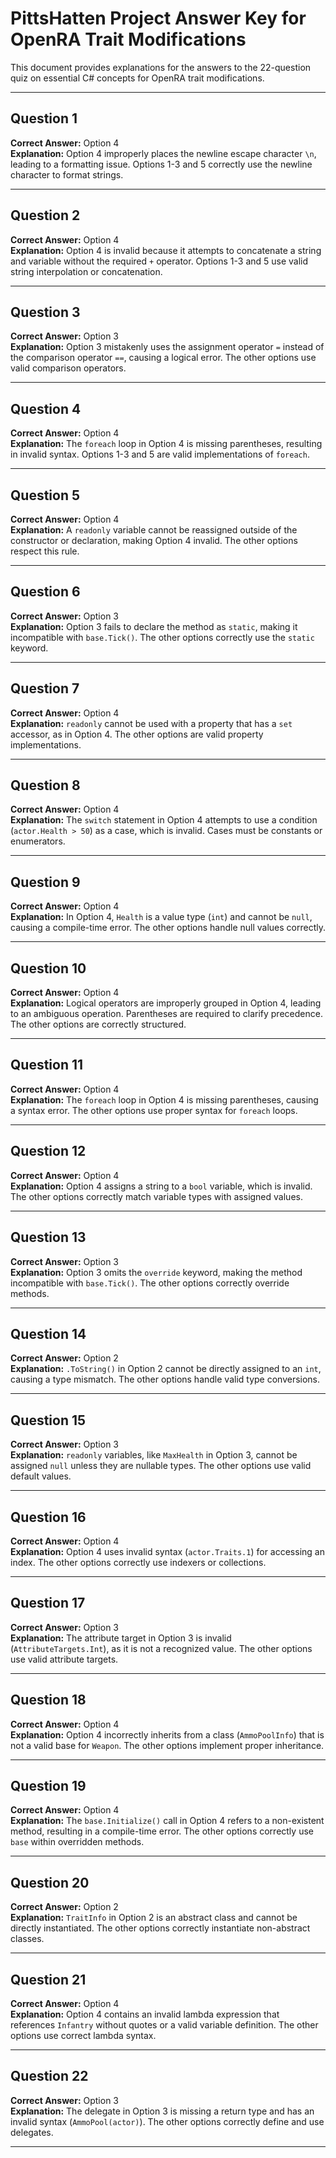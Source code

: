 # PittsHatten Project Answer Key for OpenRA Trait Modifications

This document provides explanations for the answers to the 22-question quiz on essential C# concepts for OpenRA trait modifications.

---

## **Question 1**
**Correct Answer:** Option 4  
**Explanation:** Option 4 improperly places the newline escape character `\n`, leading to a formatting issue. Options 1-3 and 5 correctly use the newline character to format strings.

---

## **Question 2**
**Correct Answer:** Option 4  
**Explanation:** Option 4 is invalid because it attempts to concatenate a string and variable without the required `+` operator. Options 1-3 and 5 use valid string interpolation or concatenation.

---

## **Question 3**
**Correct Answer:** Option 3  
**Explanation:** Option 3 mistakenly uses the assignment operator `=` instead of the comparison operator `==`, causing a logical error. The other options use valid comparison operators.

---

## **Question 4**
**Correct Answer:** Option 4  
**Explanation:** The `foreach` loop in Option 4 is missing parentheses, resulting in invalid syntax. Options 1-3 and 5 are valid implementations of `foreach`.

---

## **Question 5**
**Correct Answer:** Option 4  
**Explanation:** A `readonly` variable cannot be reassigned outside of the constructor or declaration, making Option 4 invalid. The other options respect this rule.

---

## **Question 6**
**Correct Answer:** Option 3  
**Explanation:** Option 3 fails to declare the method as `static`, making it incompatible with `base.Tick()`. The other options correctly use the `static` keyword.

---

## **Question 7**
**Correct Answer:** Option 4  
**Explanation:** `readonly` cannot be used with a property that has a `set` accessor, as in Option 4. The other options are valid property implementations.

---

## **Question 8**
**Correct Answer:** Option 4  
**Explanation:** The `switch` statement in Option 4 attempts to use a condition (`actor.Health > 50`) as a case, which is invalid. Cases must be constants or enumerators.

---

## **Question 9**
**Correct Answer:** Option 4  
**Explanation:** In Option 4, `Health` is a value type (`int`) and cannot be `null`, causing a compile-time error. The other options handle null values correctly.

---

## **Question 10**
**Correct Answer:** Option 4  
**Explanation:** Logical operators are improperly grouped in Option 4, leading to an ambiguous operation. Parentheses are required to clarify precedence. The other options are correctly structured.

---

## **Question 11**
**Correct Answer:** Option 4  
**Explanation:** The `foreach` loop in Option 4 is missing parentheses, causing a syntax error. The other options use proper syntax for `foreach` loops.

---

## **Question 12**
**Correct Answer:** Option 4  
**Explanation:** Option 4 assigns a string to a `bool` variable, which is invalid. The other options correctly match variable types with assigned values.

---

## **Question 13**
**Correct Answer:** Option 3  
**Explanation:** Option 3 omits the `override` keyword, making the method incompatible with `base.Tick()`. The other options correctly override methods.

---

## **Question 14**
**Correct Answer:** Option 2  
**Explanation:** `.ToString()` in Option 2 cannot be directly assigned to an `int`, causing a type mismatch. The other options handle valid type conversions.

---

## **Question 15**
**Correct Answer:** Option 3  
**Explanation:** `readonly` variables, like `MaxHealth` in Option 3, cannot be assigned `null` unless they are nullable types. The other options use valid default values.

---

## **Question 16**
**Correct Answer:** Option 4  
**Explanation:** Option 4 uses invalid syntax (`actor.Traits.1`) for accessing an index. The other options correctly use indexers or collections.

---

## **Question 17**
**Correct Answer:** Option 3  
**Explanation:** The attribute target in Option 3 is invalid (`AttributeTargets.Int`), as it is not a recognized value. The other options use valid attribute targets.

---

## **Question 18**
**Correct Answer:** Option 4  
**Explanation:** Option 4 incorrectly inherits from a class (`AmmoPoolInfo`) that is not a valid base for `Weapon`. The other options implement proper inheritance.

---

## **Question 19**
**Correct Answer:** Option 4  
**Explanation:** The `base.Initialize()` call in Option 4 refers to a non-existent method, resulting in a compile-time error. The other options correctly use `base` within overridden methods.

---

## **Question 20**
**Correct Answer:** Option 2  
**Explanation:** `TraitInfo` in Option 2 is an abstract class and cannot be directly instantiated. The other options correctly instantiate non-abstract classes.

---

## **Question 21**
**Correct Answer:** Option 4  
**Explanation:** Option 4 contains an invalid lambda expression that references `Infantry` without quotes or a valid variable definition. The other options use correct lambda syntax.

---

## **Question 22**
**Correct Answer:** Option 3  
**Explanation:** The delegate in Option 3 is missing a return type and has an invalid syntax (`AmmoPool(actor)`). The other options correctly define and use delegates.

---


